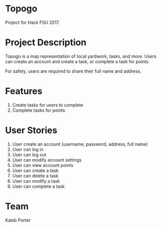 # Topogo
Project for Hack FSU 2017.

# Project Description
Topogo is a map representation of local yardwork, tasks, and more. Users can create an account and create a task, or complete a task for points. 

For safety, users are required to share their full name and address.

# Features
1. Create tasks for users to complete
2. Complete tasks for points

# User Stories
1. User create an account (username, password, address, full name)
2. User can log in
3. User can log out
4. User can modify account settings
5. User can view account points
6. User can create a task
7. User can delete a task
8. User can modify a task
9. User can complete a task

# Team
Kaleb Porter
